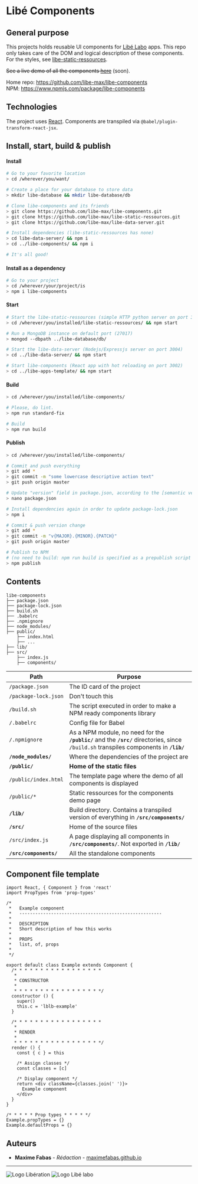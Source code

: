 # Libé Components

## General purpose

This projects holds reusable UI components for [Libé Labo](https://www.liberation.fr/libe-labo-data-nouveaux-formats,100538) apps. This repo only takes care of the DOM and logical description of these components. For the styles, see [libe-static-ressources](https://github.com/libe-max/libe-static-ressources/blob/master/README.md).

~~See a live demo of all the components [here](https://www.liberation.fr/apps/static/demo)~~ (soon).

Home repo: https://github.com/libe-max/libe-components<br/>
NPM: https://www.npmjs.com/package/libe-components

## Technologies

The project uses [React](https://reactjs.org/). Components are transpiled via `@babel/plugin-transform-react-jsx`.

## Install, start, build & publish

#### Install

```bash
# Go to your favorite location
> cd /wherever/you/want/

# Create a place for your database to store data
> mkdir libe-database && mkdir libe-database/db

# Clone libe-components and its friends
> git clone https://github.com/libe-max/libe-components.git
> git clone https://github.com/libe-max/libe-static-ressources.git
> git clone https://github.com/libe-max/libe-data-server.git

# Install dependencies (libe-static-ressources has none)
> cd libe-data-server/ && npm i
> cd ../libe-components/ && npm i

# It's all good!
```

#### Install as a dependency

```bash
# Go to your project
> cd /wherever/your/project/is
> npm i libe-components
```

#### Start

```bash
# Start the libe-static-ressources (simple HTTP python server on port 3003)
> cd /wherever/you/installed/libe-static-ressources/ && npm start

# Run a MongoDB instance on default port (27017)
> mongod --dbpath ../libe-database/db/

# Start the libe-data-server (Nodejs/Expressjs server on port 3004)
> cd ../libe-data-server/ && npm start

# Start libe-components (React app with hot reloading on port 3002)
> cd ../libe-apps-template/ && npm start
```

#### Build

```bash
> cd /wherever/you/installed/libe-components/

# Please, do lint.
> npm run standard-fix

# Build
> npm run build
```

#### Publish

```bash
> cd /wherever/you/installed/libe-components/

# Commit and push everything
> git add *
> git commit -m "some lowercase descriptive action text"
> git push origin master

# Update "version" field in package.json, according to the [semantic versionning](https://semver.org/) method.
> nano package.json

# Install dependencies again in order to update package-lock.json
> npm i

# Commit & push version change
> git add *
> git commit -m "v{MAJOR}.{MINOR}.{PATCH}"
> git push origin master

# Publish to NPM
# (no need to build: npm run build is specified as a prepublish script in package.json)
> npm publish
```



## Contents

```
libe-components
├── package.json
├── package-lock.json
├── build.sh
├── .babelrc
├── .npmignore
├── node_modules/
├── public/
    ├── index.html
    ├── ...
├── lib/
├── src/
    ├── index.js
    ├── components/
```



| Path                   | Purpose                                                      |
| ---------------------- | ------------------------------------------------------------ |
| `/package.json`        | The ID card of the project                                   |
| `/package-lock.json`   | Don't touch this                                             |
| `/build.sh`            | The script executed in order to make a NPM ready components library |
| `/.babelrc`            | Config file for Babel                                        |
| `/.npmignore`          | As a NPM module, no need for the **`/public/`** and the **`/src/`** directories, since `/build.sh`  transpiles components in **`/lib/`** |
| **`/node_modules/`**   | Where the dependencies of the project are                    |
| **`/public/`**         | **Home of the static files**                                 |
| `/public/index.html`   | The template page where the demo of all components is displayed |
| `/public/*`            | Static ressources for the components demo page               |
| **`/lib/`**            | Build directory. Contains a transpiled version of everything in **`/src/components/`** |
| **`/src/`**            | Home of the source files                                     |
| `/src/index.js`        | A page displaying all components in **`/src/components/`**. Not exported in **`/lib/`** |
| **`/src/components/`** | All the standalone components                                |



## Component file template

```react
import React, { Component } from 'react'
import PropTypes from 'prop-types'

/*
 *   Example component
 *   ------------------------------------------------------
 *
 *   DESCRIPTION
 *   Short description of how this works
 *
 *   PROPS
 *   list, of, props
 *
 */

export default class Example extends Component {
  /* * * * * * * * * * * * * * * * *
   *
   * CONSTRUCTOR
   *
   * * * * * * * * * * * * * * * * */
  constructor () {
    super()
    this.c = 'lblb-example'
  }

  /* * * * * * * * * * * * * * * * *
   *
   * RENDER
   *
   * * * * * * * * * * * * * * * * */
  render () {
    const { c } = this
    
    /* Assign classes */
    const classes = [c]

    /* Display component */
    return <div className={classes.join(' ')}>
      Example component
    </div>
  }
}

/* * * * * Prop types * * * * */
Example.propTypes = {}
Example.defaultProps = {}

```



## Auteurs

- **Maxime Fabas** - _Rédaction_ - [maximefabas.github.io](https://maximefabas.github.io)

___
![Logo Libération](https://www.liberation.fr/apps/static/assets/liberation-logo_raster_64.png)       ![Logo Libé labo](https://www.liberation.fr/apps/static/assets/libe-labo-logo_raster_64.png)



